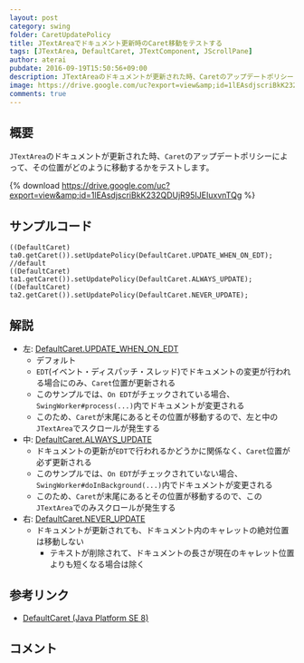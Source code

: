 ```yaml
---
layout: post
category: swing
folder: CaretUpdatePolicy
title: JTextAreaでドキュメント更新時のCaret移動をテストする
tags: [JTextArea, DefaultCaret, JTextComponent, JScrollPane]
author: aterai
pubdate: 2016-09-19T15:50:56+09:00
description: JTextAreaのドキュメントが更新された時、Caretのアップデートポリシーによって、その位置がどのように移動するかをテストします。
image: https://drive.google.com/uc?export=view&amp;id=1lEAsdjscriBkK232QDUjR95IJEIuxvnTQg
comments: true
---
```

## 概要
`JTextArea`のドキュメントが更新された時、`Caret`のアップデートポリシーによって、その位置がどのように移動するかをテストします。

{% download https://drive.google.com/uc?export=view&amp;id=1lEAsdjscriBkK232QDUjR95IJEIuxvnTQg %}

## サンプルコード
<pre class="prettyprint"><code>((DefaultCaret) ta0.getCaret()).setUpdatePolicy(DefaultCaret.UPDATE_WHEN_ON_EDT); //default
((DefaultCaret) ta1.getCaret()).setUpdatePolicy(DefaultCaret.ALWAYS_UPDATE);
((DefaultCaret) ta2.getCaret()).setUpdatePolicy(DefaultCaret.NEVER_UPDATE);
</code></pre>

## 解説
- 左: [DefaultCaret.UPDATE_WHEN_ON_EDT](https://docs.oracle.com/javase/jp/8/docs/api/javax/swing/text/DefaultCaret.html#UPDATE_WHEN_ON_EDT)
    - デフォルト
    - `EDT`(イベント・ディスパッチ・スレッド)でドキュメントの変更が行われる場合にのみ、`Caret`位置が更新される
    - このサンプルでは、`On EDT`がチェックされている場合、`SwingWorker#process(...)`内でドキュメントが変更される
    - このため、`Caret`が末尾にあるとその位置が移動するので、左と中の`JTextArea`でスクロールが発生する
- 中: [DefaultCaret.ALWAYS_UPDATE](https://docs.oracle.com/javase/jp/8/docs/api/javax/swing/text/DefaultCaret.html#ALWAYS_UPDATE)
    - ドキュメントの更新が`EDT`で行われるかどうかに関係なく、`Caret`位置が必ず更新される
    - このサンプルでは、`On EDT`がチェックされていない場合、`SwingWorker#doInBackground(...)`内でドキュメントが変更される
    - このため、`Caret`が末尾にあるとその位置が移動するので、この`JTextArea`でのみスクロールが発生する
- 右: [DefaultCaret.NEVER_UPDATE](https://docs.oracle.com/javase/jp/8/docs/api/javax/swing/text/DefaultCaret.html#NEVER_UPDATE)
    - ドキュメントが更新されても、ドキュメント内のキャレットの絶対位置は移動しない
        - テキストが削除されて、ドキュメントの長さが現在のキャレット位置よりも短くなる場合は除く

<!-- dummy comment line for breaking list -->

## 参考リンク
- [DefaultCaret (Java Platform SE 8)](https://docs.oracle.com/javase/jp/8/docs/api/javax/swing/text/DefaultCaret.html)

<!-- dummy comment line for breaking list -->

## コメント
